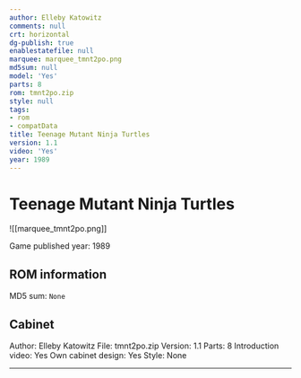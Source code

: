 ```yaml
---
author: Elleby Katowitz
comments: null
crt: horizontal
dg-publish: true
enablestatefile: null
marquee: marquee_tmnt2po.png
md5sum: null
model: 'Yes'
parts: 8
rom: tmnt2po.zip
style: null
tags:
- rom
- compatData
title: Teenage Mutant Ninja Turtles
version: 1.1
video: 'Yes'
year: 1989
---
```


# Teenage Mutant Ninja Turtles

![[marquee_tmnt2po.png]]

Game published year: 1989

## ROM information

MD5 sum: `None` 

## Cabinet

Author: Elleby Katowitz
File: tmnt2po.zip
Version: 1.1
Parts: 8
Introduction video: Yes
Own cabinet design: Yes
Style: None

---
